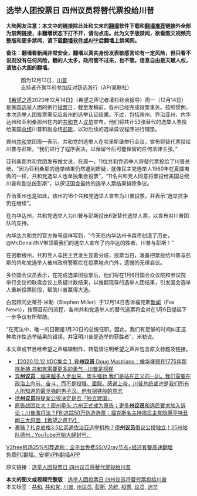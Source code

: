  <h2>选举人团投票日 四州议员将替代票投给川普</h2> <p class="notice"><b>大陆网友注意：本文中的链接除此处和文末的<a href="https://github.com/bannedbook/fanqiang" >翻墙</a>软件下载和<a href="https://github.com/killgcd/justmysocks/blob/master/README.md">翻墙推荐</a>链接外全部为禁网链接，未翻墙状态下打不开，请勿点击。此为文字版禁闻，欲看图文视频完整版和更多禁闻，请下载<a href="https://github.com/bannedbook/fanqiang">翻墙软件或APP</a>后翻墙上禁闻网。</p><p>备注：翻墙看新闻非常安全，翻墙以真实身份发表敏感言论有一定风险，但只看不说则没有任何风险，翻的人太多，政府管不过来，也不管。信息自由是天赋人权，请放心大胆的翻墙。</b></p>  <div class="entry"> <figure><figcaption>图为12月13日，<a href="https://www.bannedbook.org/bnews/tag/%e5%b7%9d%e6%99%ae/" class="st_tag internal_tag" rel="tag" title="标签 川普 下的日志">川普</a>支持者齐聚华府参加反对窃选游行（AP/美联社）</figcaption></figure> <p>【<span class='wp_keywordlink_affiliate'><a href="https://www.soundofhope.org" title="希望之声" target="_blank">希望之声</a></span>2020年12月14日】（希望之声记者凌杉综合报导）周一（12月14日）是美国<a href="https://www.bannedbook.org/bnews/tag/%e9%80%89%e4%b8%be/" class="st_tag internal_tag" rel="tag" title="标签 选举 下的日志">选举</a>人团的例行<a href="https://www.bannedbook.org/bnews/tag/%E6%8A%95%E7%A5%A8/" class="st_tag internal_tag" rel="tag" title="标签 投票 下的日志">投票</a>日，截至发稿前，各州已经完成投票事务。按照惯例，本次选举人团投票需反应各州的选举认证结果。不过，包括宾州、乔治亚州、内华达州和亚利桑那州在内的<a href="https://www.bannedbook.org/bnews/tag/%e5%85%b1%e5%92%8c%e5%85%9a/" class="st_tag internal_tag" rel="tag" title="标签 共和党 下的日志">共和党</a>人<a href="https://www.bannedbook.org/bnews/tag/%e8%ae%ae%e5%91%98/" class="st_tag internal_tag" rel="tag" title="标签 议员 下的日志">议员</a>宣布，他们将共计53张替代的选举人票投给美国<a href="https://www.bannedbook.org/bnews/tag/%e6%80%bb%e7%bb%9f/" class="st_tag internal_tag" rel="tag" title="标签 总统 下的日志">总统</a>川普和副总统<a href="https://www.bannedbook.org/bnews/tag/%e5%bd%ad%e6%96%af/" class="st_tag internal_tag" rel="tag" title="标签 彭斯 下的日志">彭斯</a>，以对后续的选举异议程序进行铺垫。</p> <p>宾州<a href="https://www.bannedbook.org/bnews/tag/%E5%85%B1%E5%92%8C/" class="st_tag internal_tag" rel="tag" title="标签 共和 下的日志">共和</a>党团周一表示，共和党的选举人在哈里斯堡举行会议，宣布将替代票投给川普与彭斯，“我们进行了程序表决，以保留今后可能保留的任何法律主张。”</p> <p>亚利桑那共和党团发布推文说，在周一，11位共和党选举人将替代票投给了川普总统，“因为亚利桑那的选举结果仍然遭到质疑，就像民主党选举人1960年在夏威夷做的一样，共和党选举人也单独集会投票”，“11名共和党人同意将票投给美国总统川普和副总统彭斯”，以保证国会最终的选举人票结果排除争议。</p> <p></p>  <p>乔治亚州也是如此，该州的16个共和党选举人宣布为川普投票，并表示“选举抗争仍在继续”。</p> <p>在内华达州，共和党选举人为川普与彭斯投出6张替代选举人票，以宣布对川普团队的支持。</p> <p>内华达共和党的官方推号这样写到，“今天在内华达州卡森市创造了历史，@McDonaldNV带领着我们的选举人宣布了内华达的胜者，川普与彭斯！”</p> <p>在密歇根州，共和党人与民主党发生显着分歧，投票当日，准备把票投给川普与彭斯的共和党选举人被州政府警察拦在投票地点门外，遗憾的无缘会议。</p>  <p>多位国会议员表示，在完成选举团投票后，他们将在1月6日国会众议院和参议院举行会议的联席会议上质疑计数结果，以推翻现存的选举人团结果，引发国会选举人重新投票阶段，帮助川普赢得大选。</p> <p>白宫顾问史蒂芬·米勒（Stephen Miller）于12月14日告诉福克斯<span class='wp_keywordlink_affiliate'><a href="https://www.bannedbook.org/" title="新闻">新闻</a></span>（Fox News），按照目前的流程，各州共和党选举人的替代选票将会对在1月6日提起下一步争议有所帮助。</p> <p>“在宪法中，唯一的日期是1月20日的总统任职。因此，我们有足够的时间纠正这种欺诈性选举结果的错误，并证明川普是选举的获胜者”，米勒说。</p> <p>本文章或节目经希望之声编辑制作，转载请注明希望之声并包含原文标题及链接。</p>  <ul class='op-related-articles' title='相关阅读'> <li><a href='https://www.bannedbook.org/bnews/bannedvideo/20201215/1447868.html' target='_blank'>【2020.12.12 #DC集会 】宾<b>州议员</b> Doug Mastriano：像华盛顿在1775年那样祈祷 共和党需要更多的勇气--川普是榜样</a></li> <li><a href='https://www.bannedbook.org/bnews/bannedvideo/20201214/1447349.html' target='_blank'>宾<b>州议员</b>：越来越多人走出来，势头强劲 我们是站在正义的一边。我们需要在政治上向前、奋斗，而不是投降、屈服。感谢上帝，川普总统或许是我们所有人所知道的最坚强的男子汉。他有钢铁般的意志</a></li> <li><a href='https://www.bannedbook.org/bnews/cnnews/20201212/1446153.html' target='_blank'>德<b>州议员</b>将提案公投决定是否「独立建国」</a></li> <li><a href='https://www.bannedbook.org/bnews/cbnews/20201212/1446054.html' target='_blank'>原告战团壮大！密州牵头 六州正式成为原告；更多<b>州议员</b>和选民要求加入诉讼；川普激将法？FBI追踪50万伪造选票；福克斯名主持揭民主党隐瞒亨特丑闻三大原因 【希望之声TV】</a></li> <li><a href='https://www.bannedbook.org/bnews/comments/20201212/1446039.html' target='_blank'>豪赌？扎克伯格3.5亿买通佐治亚选举机构？德<b>州议员</b>倡议公投独立！25州站队德州…YouTube开始大肆封号，</a></li> </ul> <p class="texttj"> <a href="https://www.bannedbook.org/forum23/topic22702.html" target="_blank">V2free机场25%引荐返利：全平台免费SS/V2ray节点+经济套餐高速翻墙</a><br/> <a href="https://github.com/bannedbook/fanqiang/wiki/%E7%A6%81%E9%97%BB%E7%BD%91%E5%AE%89%E5%8D%93%E7%BF%BB%E5%A2%99%E6%96%B0%E9%97%BBAPP" target="_blank">免费PC翻墙、安卓VPN翻墙APP</a></p><p>原文链接：<a class="src_link"  href="https://www.soundofhope.org/post/453610" target="_blank">选举人团投票日 四州议员将替代票投给川普</a></p><a name='sharetosocial'></a>       <div><b>本文的图文或视频完整版</b>：<a href='https://www.bannedbook.org/bnews/comments/20201215/1447927.html'>选举人团投票日 四州议员将替代票投给川普</a></div>  </div><!--END ENTRY--> <div class="postfooter"> <div>本文标签：<a href="https://www.bannedbook.org/bnews/tag/%E5%85%B1%E5%92%8C/" rel="tag">共和</a>, <a href="https://www.bannedbook.org/bnews/tag/%e5%85%b1%e5%92%8c%e5%85%9a/" rel="tag">共和党</a>, <a href="https://www.bannedbook.org/bnews/tag/%e5%b7%9d%e6%99%ae/" rel="tag">川普</a>, <a href="https://www.bannedbook.org/bnews/tag/%e5%b7%9e%e8%ae%ae%e5%91%98/" rel="tag">州议员</a>, <a href="https://www.bannedbook.org/bnews/tag/%e5%bd%ad%e6%96%af/" rel="tag">彭斯</a>, <a href="https://www.bannedbook.org/bnews/tag/%e6%80%bb%e7%bb%9f/" rel="tag">总统</a>, <a href="https://www.bannedbook.org/bnews/tag/%E6%8A%95%E7%A5%A8/" rel="tag">投票</a>, <a href="https://www.bannedbook.org/bnews/tag/%e8%ae%ae%e5%91%98/" rel="tag">议员</a>, <a href="https://www.bannedbook.org/bnews/tag/%e9%80%89%e4%b8%be/" rel="tag">选举</a></div>  </div><!--END POSTFOOTER--> 